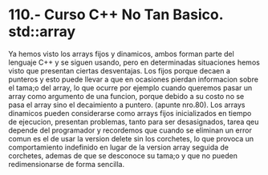 110.- Curso C++ No Tan Basico. std::array
===

Ya hemos visto los arrays fijos y dinamicos, ambos forman
parte del lenguaje C++ y se siguen usando, pero en
determinadas situaciones hemos visto que presentan ciertas
desventajas. Los fijos porque decaen a punteros y esto puede
llevar a que en ocasiones pierdan informacion sobre el
tama;o del array, lo que ocurre por ejemplo cuando queremos
pasar un array como argumento de una funcion, porque debido
a su costo no se pasa el array sino el decaimiento a
puntero. (apunte nro.80). Los arrays dinamicos pueden
considerarse como arrays fijos inicializados en tiempo de
ejecucion, presentan problemas, tanto para ser desasignados,
tarea qeu depende del programador y recordemos que cuando se
eliminan un error comun es el de usar la version delete sin
los corchetes, lo que provoca un comportamiento indefinido
en lugar de la version array seguida de corchetes, ademas de
que se desconoce su tama;o y que no pueden redimensionarse
de forma sencilla.
